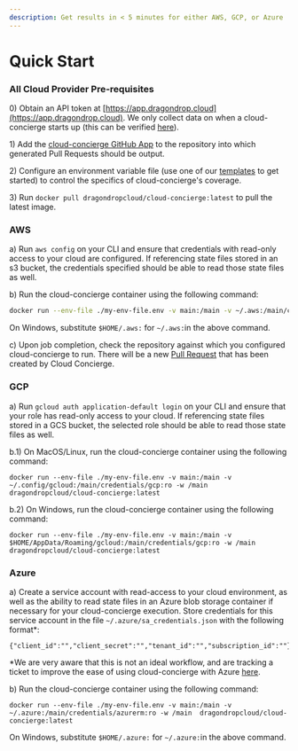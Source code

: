 ```yaml
---
description: Get results in < 5 minutes for either AWS, GCP, or Azure
---
```


# Quick Start

### All Cloud Provider Pre-requisites

0\) Obtain an API token at [https://app.dragondrop.cloud](https://app.dragondrop.cloud). We only collect data on when a cloud-concierge starts up (this can be verified [here](https://github.com/dragondrop-cloud/cloud-concierge/blob/dev/main/internal/implementations/dragon\_drop/http\_dragondrop\_oss\_methods.go)).

1\) Add the [cloud-concierge GitHub App](https://github.com/apps/cloud-concierge) to the repository into which generated Pull Requests should be output.

2\) Configure an environment variable file (use one of our [templates](https://github.com/dragondrop-cloud/cloud-concierge/tree/dev/examples/environments/) to get started) to control the specifics of cloud-concierge's coverage.

3\) Run `docker pull dragondropcloud/cloud-concierge:latest` to pull the latest image.

### AWS

a) Run `aws config` on your CLI and ensure that credentials with read-only access to your cloud are configured. If referencing state files stored in an s3 bucket, the credentials specified should be able to read those state files as well.    &#x20;

b) Run the cloud-concierge container using the following command:

```bash
docker run --env-file ./my-env-file.env -v main:/main -v ~/.aws:/main/credentials/aws:ro -w /main  dragondropcloud/cloud-concierge:latest
```

On Windows, substitute `$HOME/.aws:` for `~/.aws:`in the above command.

c) Upon job completion, check the repository against which you configured cloud-concierge to run. There will be a new [Pull Request](how-it-works/pull-request-output.md) that has been created by Cloud Concierge.

### GCP

a) Run `gcloud auth application-default login` on your CLI and ensure that your role has read-only access to your cloud. If referencing state files stored in a GCS bucket, the selected role should be able to read those state files as well.

b.1) On MacOS/Linux, run the cloud-concierge container using the following command:

```
docker run --env-file ./my-env-file.env -v main:/main -v ~/.config/gcloud:/main/credentials/gcp:ro -w /main  dragondropcloud/cloud-concierge:latest
```

b.2) On Windows, run the cloud-concierge container using the following command:

```
docker run --env-file ./my-env-file.env -v main:/main -v $HOME/AppData/Roaming/gcloud:/main/credentials/gcp:ro -w /main  dragondropcloud/cloud-concierge:latest
```

### Azure

a) Create a service account with read-access to your cloud environment, as well as the ability to read state files in an Azure blob storage container if necessary for your cloud-concierge execution. Store credentials for this service account in the file `~/.azure/sa_credentials.json` with the following format\*:

```
{"client_id":"","client_secret":"","tenant_id":"","subscription_id":""}
```

\*We are very aware that this is not an ideal workflow, and are tracking a ticket to improve the ease of using cloud-concierge with Azure [here](https://github.com/dragondrop-cloud/cloud-concierge/issues/41).

b) Run the cloud-concierge container using the following command:

```
docker run --env-file ./my-env-file.env -v main:/main -v ~/.azure:/main/credentials/azurerm:ro -w /main  dragondropcloud/cloud-concierge:latest
```

On Windows, substitute `$HOME/.azure:` for `~/.azure:`in the above command.
